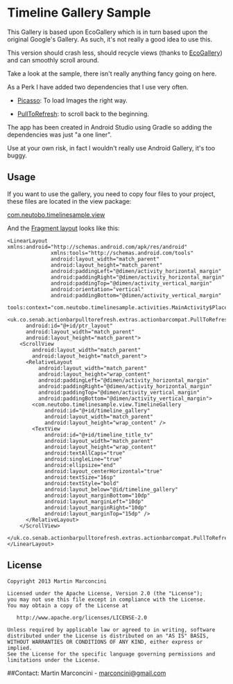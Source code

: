 Timeline Gallery Sample
============================================

This Gallery is based upon EcoGallery which is in turn based upon the original Google's Gallery.
As such, it's not really a good idea to use this.

This version should crash less, should recycle views (thanks to [EcoGallery](https://github.com/falnatsheh/EcoGallery)) and can smoothly scroll around.

Take a look at the sample, there isn't really anything fancy going on here. 

As a Perk I have added two dependencies that I use very often.

* [Picasso](https://github.com/square/picasso): To load Images the right way.

* [PullToRefresh](https://github.com/chrisbanes/ActionBar-PullToRefresh): to scroll back to the beginning.

The app has been created in Android Studio using Gradle so adding the dependencies was just "a one liner". 

Use at your own risk, in fact I wouldn't really use Android Gallery, it's too buggy.

## Usage

If you want to use the gallery, you need to copy four files to your project, these files are located in the view package:

[com.neutobo.timelinesample.view](https://github.com/Gryzor/TimelineGallerySample/tree/master/TimelineSample/src/main/java/com/neutobo/timelinesample/view)

And the [Fragment layout](https://github.com/Gryzor/TimelineGallerySample/blob/master/TimelineSample/src/main/res/layout/fragment_main.xml) looks like this:

    <LinearLayout xmlns:android="http://schemas.android.com/apk/res/android"
                  xmlns:tools="http://schemas.android.com/tools"
                  android:layout_width="match_parent"
                  android:layout_height="match_parent"
                  android:paddingLeft="@dimen/activity_horizontal_margin"
                  android:paddingRight="@dimen/activity_horizontal_margin"
                  android:paddingTop="@dimen/activity_vertical_margin"
                  android:orientation="vertical"
                  android:paddingBottom="@dimen/activity_vertical_margin"
                  tools:context="com.neutobo.timelinesample.activities.MainActivity$PlaceholderFragment">
      <uk.co.senab.actionbarpulltorefresh.extras.actionbarcompat.PullToRefreshLayout
          android:id="@+id/ptr_layout"
          android:layout_width="match_parent"
          android:layout_height="match_parent">
        <ScrollView
            android:layout_width="match_parent"
            android:layout_height="match_parent">
          <RelativeLayout
              android:layout_width="match_parent"
              android:layout_height="wrap_content"
              android:paddingLeft="@dimen/activity_horizontal_margin"
              android:paddingRight="@dimen/activity_horizontal_margin"
              android:paddingTop="@dimen/activity_vertical_margin"
              android:paddingBottom="@dimen/activity_vertical_margin">
            <com.neutobo.timelinesample.view.TimelineGallery
                android:id="@+id/timeline_gallery"
                android:layout_width="match_parent"
                android:layout_height="wrap_content" />
            <TextView
                android:id="@+id/timeline_title_tv"
                android:layout_width="match_parent"
                android:layout_height="wrap_content"
                android:textAllCaps="true"
                android:singleLine="true"
                android:ellipsize="end"
                android:layout_centerHorizontal="true"
                android:textSize="16sp"
                android:textStyle="bold"
                android:layout_below="@id/timeline_gallery"
                android:layout_marginBottom="10dp"
                android:layout_marginLeft="10dp"
                android:layout_marginRight="10dp"
                android:layout_marginTop="15dp" />
          </RelativeLayout>
        </ScrollView>
      </uk.co.senab.actionbarpulltorefresh.extras.actionbarcompat.PullToRefreshLayout>
    </LinearLayout>


## License

    Copyright 2013 Martin Marconcini

    Licensed under the Apache License, Version 2.0 (the "License");
    you may not use this file except in compliance with the License.
    You may obtain a copy of the License at

       http://www.apache.org/licenses/LICENSE-2.0

    Unless required by applicable law or agreed to in writing, software
    distributed under the License is distributed on an "AS IS" BASIS,
    WITHOUT WARRANTIES OR CONDITIONS OF ANY KIND, either express or implied.
    See the License for the specific language governing permissions and
    limitations under the License.

    
    
##Contact: 
Martin Marconcini - marconcini@gmail.com


